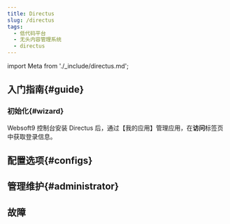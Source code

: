 ```yaml
---
title: Directus
slug: /directus
tags:
  - 低代码平台
  - 无头内容管理系统
  - directus
---
```


import Meta from './_include/directus.md';

<Meta name="meta" />

## 入门指南{#guide}

### 初始化{#wizard}

Websoft9 控制台安装 Directus 后，通过【我的应用】管理应用，在**访问**标签页中获取登录信息。  


## 配置选项{#configs}

## 管理维护{#administrator}


## 故障
